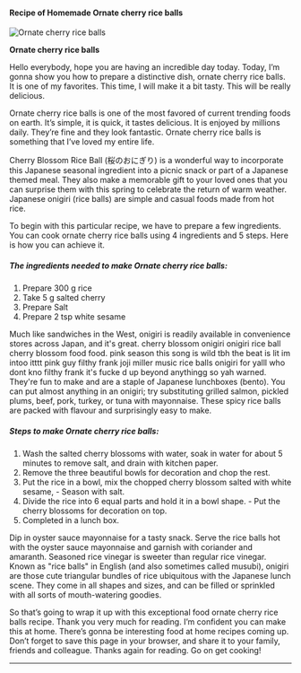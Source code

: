             

#### Recipe of Homemade Ornate cherry rice balls

![Ornate cherry rice balls](https://img-global.cpcdn.com/recipes/df9edf0680ab674a/751x532cq70/ornate-cherry-rice-balls-recipe-main-photo.jpg)

**Ornate cherry rice balls**

Hello everybody, hope you are having an incredible day today. Today, I’m gonna show you how to prepare a distinctive dish, ornate cherry rice balls. It is one of my favorites. This time, I will make it a bit tasty. This will be really delicious.

Ornate cherry rice balls is one of the most favored of current trending foods on earth. It’s simple, it is quick, it tastes delicious. It is enjoyed by millions daily. They’re fine and they look fantastic. Ornate cherry rice balls is something that I’ve loved my entire life.

Cherry Blossom Rice Ball (桜のおにぎり) is a wonderful way to incorporate this Japanese seasonal ingredient into a picnic snack or part of a Japanese themed meal. They also make a memorable gift to your loved ones that you can surprise them with this spring to celebrate the return of warm weather. Japanese onigiri (rice balls) are simple and casual foods made from hot rice.

To begin with this particular recipe, we have to prepare a few ingredients. You can cook ornate cherry rice balls using 4 ingredients and 5 steps. Here is how you can achieve it.

##### The ingredients needed to make Ornate cherry rice balls:

1.  Prepare 300 g rice
2.  Take 5 g salted cherry
3.  Prepare Salt
4.  Prepare 2 tsp white sesame

Much like sandwiches in the West, onigiri is readily available in convenience stores across Japan, and it's great. cherry blossom onigiri onigiri rice ball cherry blossom food food. pink season this song is wild tbh the beat is lit im intoo itttt pink guy filthy frank joji miller music rice balls onigiri for yalll who dont kno filthy frank it's fucke d up beyond anythingg so yah warned. They're fun to make and are a staple of Japanese lunchboxes (bento). You can put almost anything in an onigiri; try substituting grilled salmon, pickled plums, beef, pork, turkey, or tuna with mayonnaise. These spicy rice balls are packed with flavour and surprisingly easy to make.

##### Steps to make Ornate cherry rice balls:

1.  Wash the salted cherry blossoms with water, soak in water for about 5 minutes to remove salt, and drain with kitchen paper.
2.  Remove the three beautiful bowls for decoration and chop the rest.
3.  Put the rice in a bowl, mix the chopped cherry blossom salted with white sesame, - Season with salt.
4.  Divide the rice into 6 equal parts and hold it in a bowl shape. - Put the cherry blossoms for decoration on top.
5.  Completed in a lunch box.

Dip in oyster sauce mayonnaise for a tasty snack. Serve the rice balls hot with the oyster sauce mayonnaise and garnish with coriander and amaranth. Seasoned rice vinegar is sweeter than regular rice vinegar. Known as "rice balls" in English (and also sometimes called musubi), onigiri are those cute triangular bundles of rice ubiquitous with the Japanese lunch scene. They come in all shapes and sizes, and can be filled or sprinkled with all sorts of mouth-watering goodies.

So that’s going to wrap it up with this exceptional food ornate cherry rice balls recipe. Thank you very much for reading. I’m confident you can make this at home. There’s gonna be interesting food at home recipes coming up. Don’t forget to save this page in your browser, and share it to your family, friends and colleague. Thanks again for reading. Go on get cooking!

* * *